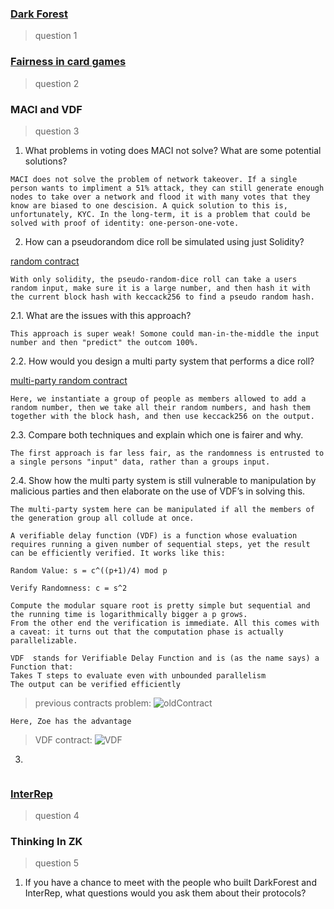 ### [Dark Forest](https://github.com/alienflip/zku/tree/main/week_3/darkForest)

> question 1

### [Fairness in card games](https://github.com/alienflip/zku/tree/main/week_3/fairness)

> question 2

### MACI and VDF

> question 3

1. What problems in voting does MACI not solve? What are some potential solutions?
```
MACI does not solve the problem of network takeover. If a single person wants to impliment a 51% attack, they can still generate enough nodes to take over a network and flood it with many votes that they know are biased to one descision. A quick solution to this is, unfortunately, KYC. In the long-term, it is a problem that could be solved with proof of identity: one-person-one-vote.
```

2. How can a pseudorandom dice roll be simulated using just Solidity?

[random contract](https://github.com/alienflip/zku/blob/main/week_3/randomDice.sol)

```
With only solidity, the pseudo-random-dice roll can take a users random input, make sure it is a large number, and then hash it with the current block hash with keccack256 to find a pseudo random hash.
```

2.1. What are the issues with this approach?

```
This approach is super weak! Somone could man-in-the-middle the input number and then "predict" the outcom 100%.
```

2.2. How would you design a multi party system that performs a dice roll?

[multi-party random contract](https://github.com/alienflip/zku/blob/main/week_3/randomMultiDice.sol)

```
Here, we instantiate a group of people as members allowed to add a random number, then we take all their random numbers, and hash them together with the block hash, and then use keccack256 on the output.
```

2.3. Compare both techniques and explain which one is fairer and why.
```
The first approach is far less fair, as the randomness is entrusted to a single persons "input" data, rather than a groups input.
```

2.4. Show how the multi party system is still vulnerable to manipulation by malicious parties and then elaborate on the use of VDF’s in solving this.
```
The multi-party system here can be manipulated if all the members of the generation group all collude at once.
```
```
A verifiable delay function (VDF) is a function whose evaluation requires running a given number of sequential steps, yet the result can be efficiently verified. It works like this: 
```
```
Random Value: s = c^((p+1)/4) mod p
```
```
Verify Randomness: c = s^2
```
```
Compute the modular square root is pretty simple but sequential and the running time is logarithmically bigger a p grows. 
From the other end the verification is immediate. All this comes with a caveat: it turns out that the computation phase is actually parallelizable.
```
```
VDF  stands for Verifiable Delay Function and is (as the name says) a Function that:
Takes T steps to evaluate even with unbounded parallelism
The output can be verified efficiently
```
> previous contracts problem:
![oldContract](https://github.com/alienflip/zku/blob/main/week_3/oldContract.png)
```
Here, Zoe has the advantage
```
> VDF contract:
![VDF](https://github.com/alienflip/zku/blob/main/week_3/VDF.png)
3.
```
```

### [InterRep](https://github.com/alienflip/zku/tree/main/week_3/interRep)

> question 4

### Thinking In ZK

> question 5

1. If you have a chance to meet with the people who built DarkForest and InterRep, what questions would you ask them about their protocols?
```
```


